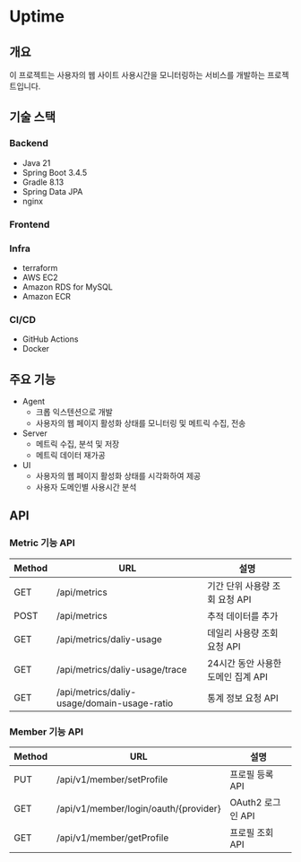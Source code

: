 # Uptime

## 개요
이 프로젝트는 사용자의 웹 사이트 사용시간을 모니터링하는 서비스를 개발하는 프로젝트입니다.

## 기술 스택
### Backend
* Java 21
* Spring Boot 3.4.5
* Gradle 8.13
* Spring Data JPA
* nginx


### Frontend

### Infra
* terraform
* AWS EC2
* Amazon RDS for MySQL
* Amazon ECR

### CI/CD
* GitHub Actions
* Docker

## 주요 기능
* Agent
  * 크롭 익스텐션으로 개발
  * 사용자의 웹 페이지 활성화 상태를 모니터링 및 메트릭 수집, 전송
* Server
  * 메트릭 수집, 분석 및 저장
  * 메트릭 데이터 재가공
* UI
  * 사용자의 웹 페이지 활성화 상태를 시각화하여 제공
  * 사용자 도메인별 사용시간 분석


## API
### Metric 기능 API
| Method | URL                      | 설명 |
|--------|--------------------------|----|
| GET    | /api/metrics             | 기간 단위 사용량 조회 요청 API |
| POST   | /api/metrics             | 추적 데이터를 추가 |
| GET | /api/metrics/daliy-usage | 데일리 사용량 조회 요청 API |
| GET| /api/metrics/daliy-usage/trace | 24시간 동안 사용한 도메인 집계 API |
| GET | /api/metrics/daliy-usage/domain-usage-ratio | 통계 정보 요청 API |

### Member 기능 API
| Method | URL                      | 설명         |
|--------|--------------------------|------------|
| PUT | /api/v1/member/setProfile | 프로필 등록 API |
| GET | /api/v1/member/login/oauth/{provider} | OAuth2 로그인 API |
| GET | /api/v1/member/getProfile | 프로필 조회 API |